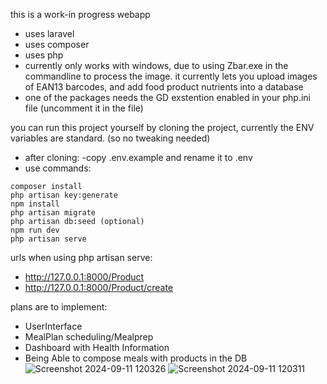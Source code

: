 
this is a work-in progress webapp
- uses laravel
- uses composer
- uses php
- currently only works with windows, due to using Zbar.exe in the commandline to process the image.
it currently lets you upload images of EAN13 barcodes, and add food product nutrients into a database
- one of the packages needs the GD exstention enabled in your php.ini file (uncomment it in the file)

you can run this project yourself by cloning the project, currently the ENV variables are standard. (so no tweaking needed)

- after cloning:
-copy .env.example and rename it to .env
- use commands:
```
composer install
php artisan key:generate
npm install
php artisan migrate
php artisan db:seed (optional)
npm run dev
php artisan serve
```

urls when using php artisan serve:
- http://127.0.0.1:8000/Product
- http://127.0.0.1:8000/Product/create

plans are to implement:
- UserInterface
- MealPlan scheduling/Mealprep
- Dashboard with Health Information
- Being Able to compose meals with products in the DB
![Screenshot 2024-09-11 120326](https://github.com/user-attachments/assets/3fe5173a-9d60-4043-87b3-a1d18cfc0d8d)
![Screenshot 2024-09-11 120311](https://github.com/user-attachments/assets/5d35268e-5f04-4355-a4dd-bbc050f5acff)
